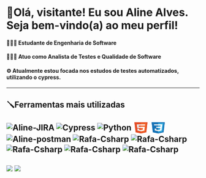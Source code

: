 <h1>👋Olá, visitante! Eu sou Aline Alves. Seja bem-vindo(a) ao meu perfil!</h1>
<h4>👩🏼‍🎓 Estudante de Engenharia de Software</h3>
<h4>🕵🏼‍♀️ Atuo como Analista de Testes e Qualidade de Software</h4>
<h4>⚙️ Atualmente estou focada nos estudos de testes automatizados, utilizando o cypress.</h4>

---
<h2>🪛Ferramentas mais utilizadas</2>

<div style="display: inline_block"><br>
  <img align="center" alt="Aline-JIRA" height="30" width="40" src="https://cdn.jsdelivr.net/gh/devicons/devicon@latest/icons/jira/jira-original.svg">
  <img align="center" alt="Cypress" height="30" width="40" src="https://cdn.jsdelivr.net/gh/devicons/devicon@latest/icons/cypressio/cypressio-original.svg">
  <img align="center" alt="Python" height="30" width="40" src="https://cdn.jsdelivr.net/gh/devicons/devicon@latest/icons/python/python-original.svg">
  <img align="center" alt="Aline-HTML" height="30" width="40" src="https://raw.githubusercontent.com/devicons/devicon/master/icons/html5/html5-original.svg">
  <img align="center" alt="Aline-CSS" height="30" width="40" src="https://raw.githubusercontent.com/devicons/devicon/master/icons/css3/css3-original.svg">
  <img align="center" alt="Aline-postman" height="30" width="40" src="https://cdn.jsdelivr.net/gh/devicons/devicon@latest/icons/postman/postman-original.svg">
  <img align="center" alt="Rafa-Csharp" height="30" width="40" src="https://cdn.jsdelivr.net/gh/devicons/devicon@latest/icons/mysql/mysql-original.svg">

  <img align="center" alt="Rafa-Csharp" height="30" width="40" src="https://cdn.jsdelivr.net/gh/devicons/devicon@latest/icons/bootstrap/bootstrap-original.svg">
  <img align="center" alt="Rafa-Csharp" height="30" width="40" src="https://cdn.jsdelivr.net/gh/devicons/devicon@latest/icons/bootstrap/bootstrap-original.svg">
  <img align="center" alt="Rafa-Csharp" height="30" width="40" src="https://cdn.jsdelivr.net/gh/devicons/devicon@latest/icons/bootstrap/bootstrap-original.svg">
  <img align="center" alt="Rafa-Csharp" height="30" width="40" src="https://cdn.jsdelivr.net/gh/devicons/devicon@latest/icons/bootstrap/bootstrap-original.svg">
</div>

<br>

<div> 
  <a href = "mailto:alinealvez360@gmail.com"><img src="https://img.shields.io/badge/-Gmail-%23333?style=for-the-badge&logo=gmail&logoColor=white" target="_blank"></a>
  <a href="" target="_blank"><img src="https://img.shields.io/badge/-LinkedIn-%230077B5?style=for-the-badge&logo=linkedin&logoColor=white" target="_blank"></a> 
</div>




<!---
AlineHAlves-tech/AlineHAlves-tech is a ✨ special ✨ repository because its `README.md` (this file) appears on your GitHub profile.
You can click the Preview link to take a look at your changes.
--->
